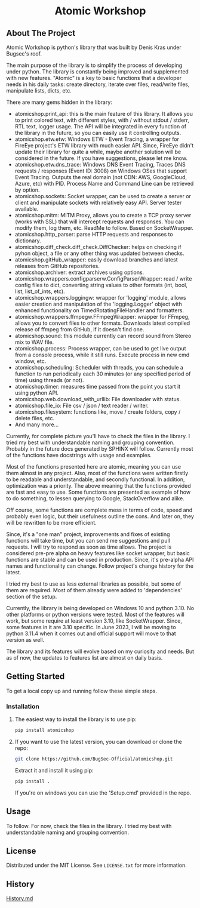 <h1 align="center">Atomic Workshop</h1>



<!-- ABOUT THE PROJECT -->
## About The Project

Atomic Workshop is python's library that was built by Denis Kras under Bugsec's roof.

The main purpose of the library is to simplify the process of developing under python.
The library is constantly being improved and supplemented with new features.
"Atomic" is a key to basic functions that a developer needs in his daily tasks: create directory, iterate over files, read/write files, manipulate lists, dicts, etc.

There are many gems hidden in the library:
* atomicshop.print_api: this is the main feature of this library. It allows you to print colored text, with different styles, with / without stdout / stderr, RTL text, logger usage. The API will be integrated in every function of the library in the future, so you can easily use it controlling outputs.
* atomicshop.etw.etw: Windows ETW - Event Tracing, a wrapper for FireEye project's ETW library with much easier API. Since, FireEye didn't update their library for quite a while, maybe another solution will be considered in the future. If you have suggestions, please let me know.
* atomicshop.etw.dns_trace: Windows DNS Event Tracing, Traces DNS requests / responses (Event ID: 3008) on Windows OSes that support Event Tracing. Outputs the real domain (not CDN: AWS, GoogleCloud, Azure, etc) with PID. Process Name and Command Line can be retrieved by option.
* atomicshop.sockets: Socket wrapper, can be used to create a server or client and manipulate sockets with relatively easy API. Server tester available.
* atomicshop.mitm: MITM Proxy, allows you to create a TCP proxy server (works with SSL) that will intercept requests and responses. You can modify them, log them, etc. ReadMe to follow. Based on SocketWrapper.
* atomicshop.http_parser: parse HTTP requests and responses to dictionary.
* atomicshop.diff_check.diff_check.DiffChecker: helps on checking if pyhon object, a file or any other thing was updated between checks.
* atomicshop.gitHub_wrapper: easily download branches and latest releases from GitHub repositories.
* atomicshop.archiver: extract archives using options.
* atomicshop.wrappers.configparserw.ConfigParserWrapper: read / write config files to dict, converting string values to other formats (int, bool, list, list_of_ints, etc).
* atomicshop.wrappers.loggingw: wrapper for 'logging' module, allows easier creation and manipulation of the 'logging.Logger' object with enhanced functionality on TimedRotatingFileHandler and formatters. 
* atomicshop.wrappers.ffmpegw.FFmpegWrapper: wrapper for FFmpeg, allows you to convert files to other formats. Downloads latest compiled release of ffmpeg from GitHub, if it doesn't find one.
* atomicshop.sound: this module currently can record sound from Stereo mix to WAV file.
* atomicshop.process: Process wrapper, can be used to get live output from a console process, while it still runs. Execute process in new cmd window, etc.
* atomicshop.scheduling: Scheduler with threads, you can schedule a function to run periodically each 30 minutes (or any specified period of time) using threads (or not).
* atomicshop.timer: measures time passed from the point you start it using python API.
* atomicshop.web.download_with_urllib: File downloader with status.
* atomicshop.file_io: File csv / json / text reader / writer.
* atomicshop.filesystem: functions like, move / create folders, copy / delete files, etc.
* And many more...

Currently, for complete picture you'll have to check the files in the library. I tried my best with understandable naming and grouping convention.
Probably in the future docs generated by SPHINX will follow. Currently most of the functions have docstrings with usage and examples.

Most of the functions presented here are atomic, meaning you can use them almost in any project.
Also, most of the functions were written firstly to be readable and understandable, and secondly functional. In addition, optimization was a priority.
The above meaning that the functions provided are fast and easy to use.
Some functions are presented as example of how to do something, to lessen querying to Google, StackOverflow and alike.

Off course, some functions are complete mess in terms of code, speed and probably even logic, but their usefulness outline the cons.
And later on, they will be rewritten to be more efficient.

Since, it's a "one man" project, improvements and fixes of existing functions will take time, but you can send me suggestions and pull requests. I will try to respond as soon as time allows.
The project is considered pre-pre alpha on heavy features like socket wrapper, but basic functions are stable and can be used in production.
Since, it's pre-alpha API names and functionality can change.
Follow project's change history for the latest. 

I tried my best to use as less external libraries as possible, but some of them are required.
Most of them already were added to 'dependencies' section of the setup. 

Currently, the library is being developed on Windows 10 and python 3.10. No other platforms or python versions were tested.
Most of the features will work, but some require at least version 3.10, like SocketWrapper. Since, some features in it are 3.10 specific.
In June 2023, I will be moving to python 3.11.4 when it comes out and official support will move to that version as well.

The library and its features will evolve based on my curiosity and needs. But as of now, the updates to features list are almost on daily basis.


<!-- GETTING STARTED -->
## Getting Started

To get a local copy up and running follow these simple steps.

### Installation

1. The easiest way to install the library is to use pip:
   ```sh
   pip install atomicshop
   ```
   
2. If you want to use the latest version, you can download or clone the repo:
   ```sh
   git clone https://github.com/BugSec-Official/atomicshop.git
   ```
    Extract it and install it using pip:
    ```sh
   pip install .
   ```
   If you're on windows you can use the 'Setup.cmd' provided in the repo.



<!-- USAGE EXAMPLES -->
## Usage

To follow. For now, check the files in the library. I tried my best with understandable naming and grouping convention.



<!-- LICENSE -->
## License

Distributed under the MIT License. See `LICENSE.txt` for more information.



<!-- HISTORY -->
## History

[History.md](https://github.com/BugSec-Official/atomicshop/blob/main/History.md#history)